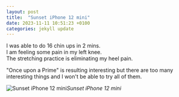 ```yaml
---
layout: post
title:  "Sunset iPhone 12 mini"
date: 2023-11-11 10:51:23 +0100
categories: jekyll update
---
```


I was able to do 16 chin ups in 2 mins.  
I am feeling some pain in my left knee.  
The stretching practice is eliminating my heel pain.  

"Once upon a Prime" is resulting interesting but there are too many interesting things and I won't be able to try all of them.



![Sunset iPhone 12 mini](https://lh3.googleusercontent.com/pw/ADCreHe1Htq_Xr2MwJinh1cx5PWu0NbJ8DBRp0a9Fs29w0wiUYyUrbwO69_kh4Pb9zBOTKn5O7sAiozi9hcQbTqrFlUbukJo2yqKOiTP9I2KPuieR9zxJHA=w2400)*Sunset iPhone 12 mini*&nbsp;



[jekyll-docs]: https://jekyllrb.com/docs/home
[jekyll-gh]:   https://github.com/jekyll/jekyll
[jekyll-talk]: https://talk.jekyllrb.com/
